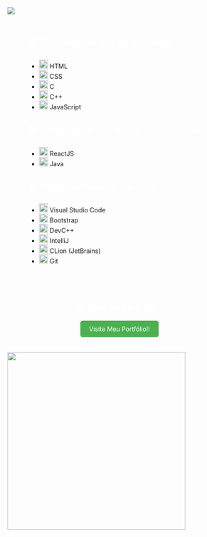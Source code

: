 <img src="https://github.com/Anmol-Baranwal/Cool-GIFs-For-GitHub/assets/74038190/d48893bd-0757-481c-8d7e-ba3e163feae7" />
<div style="display: flex; align-items: center; flex-direction: column; margin-top: 20px;">
    <div style="margin-right: 20px;">
        <h2 style="color: white;"> 💻 Tecnologias que eu conheço:</h2>
        <ul>
            <li><img src="https://cdn.jsdelivr.net/gh/devicons/devicon/icons/html5/html5-original.svg" alt="HTML5" width="20" height="20"/>  HTML</li>
            <li><img src="https://cdn.jsdelivr.net/gh/devicons/devicon/icons/css3/css3-original.svg" alt="CSS3" width="20" height="20"/>  CSS</li>
            <li><img src="https://cdn.jsdelivr.net/gh/devicons/devicon/icons/c/c-original.svg" alt="C" width="20" height="20"/> C</li>
            <li><img src="https://cdn.jsdelivr.net/gh/devicons/devicon/icons/cplusplus/cplusplus-original.svg" alt="C++" width="20" height="20"/> C++</li>
            <li><img src="https://cdn.jsdelivr.net/gh/devicons/devicon/icons/javascript/javascript-original.svg" alt="JavaScript" width="20" height="20"/>  JavaScript</li>
        </ul>
        <h2 style="color: white;">📚 Linguagens que estou aprendendo:</h2>
        <ul>
            <li><img src="https://cdn.jsdelivr.net/gh/devicons/devicon/icons/react/react-original.svg" alt="ReactJS" width="20" height="20"/>  ReactJS</li>
            <li><img src="https://cdn.jsdelivr.net/gh/devicons/devicon/icons/java/java-original.svg" alt="Java" width="20" height="20"/> Java</li>
        </ul>
        <h2 style="color: white;">🛠️ Ferramentas que sei usar:</h2>
        <ul>
    <li><img src="https://cdn.jsdelivr.net/gh/devicons/devicon/icons/visualstudio/visualstudio-plain.svg" alt="VSCode" width="20" height="20"/>  Visual Studio Code</li>
    <li><img src="https://cdn.jsdelivr.net/gh/devicons/devicon/icons/bootstrap/bootstrap-plain.svg" alt="Bootstrap" width="20" height="20"/>  Bootstrap</li>
    <li><img src="https://cdn.jsdelivr.net/gh/devicons/devicon/icons/cplusplus/cplusplus-plain.svg" alt="DevC++" width="20" height="20"/>  DevC++</li>
    <li><img src="https://cdn.jsdelivr.net/gh/devicons/devicon/icons/intellij/intellij-original.svg" alt="IntelliJ" width="20" height="20"/>  IntelliJ</li>
    <li><img src="https://cdn.jsdelivr.net/gh/devicons/devicon/icons/clion/clion-original.svg" alt="CLion" width="20" height="20"/>  CLion (JetBrains)</li>
    <li><img src="https://cdn.jsdelivr.net/gh/devicons/devicon/icons/git/git-original.svg" alt="Git" width="20" height="20"/>  Git</li>
</ul>
    </div>
    <div style="background-color: rgba(255, 255, 255, 0.1); padding: 20px; border-radius: 10px; text-align: center; margin-top: 20px;">
        <h2 style="color: white;">🌐 Acesse meu site:</h2>
        <p>
            <a href="https://leduardomdias.github.io/portfolio/" target="_blank" style="display: inline-block; padding: 10px 20px; color: white; background-color: #4CAF50; border-radius: 5px; text-decoration: none; transition: background-color 0.3s;">
                Visite Meu Portfólio!!
            </a>
        </p>
    </div>
</div>
<img src="https://user-images.githubusercontent.com/74038190/212747107-5b654ba5-31c6-4366-b42b-51b822e9bc52.gif" width="400"> 
